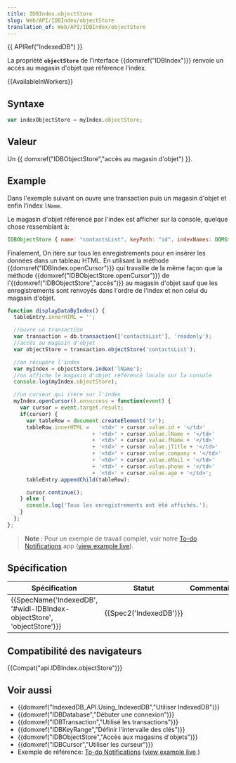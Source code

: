 ```yaml
---
title: IDBIndex.objectStore
slug: Web/API/IDBIndex/objectStore
translation_of: Web/API/IDBIndex/objectStore
---
```

{{ APIRef("IndexedDB") }}

La propriètè **`objectStore`** de l'interface {{domxref("IDBIndex")}} renvoie un accès au magasin d'objet que référence l'index.

{{AvailableInWorkers}}

## Syntaxe

```js
var indexObjectStore = myIndex.objectStore;
```

## Valeur

Un {{ domxref("IDBObjectStore","accès au magasin d'objet") }}.

## Example

Dans l'exemple suivant on ouvre une transaction puis un magasin d'objet et enfin l'index `lName`.

Le magasin d'objet référencé par l'index est afficher sur la console, quelque chose ressemblant à:

```js
IDBObjectStore { name: "contactsList", keyPath: "id", indexNames: DOMStringList[7], transaction: IDBTransaction, autoIncrement: false }
```

Finalement, On itère sur tous les enregistrements pour en insérer les données dans un tableau HTML. En utilisant la méthode {{domxref("IDBIndex.openCursor")}} qui travaille de la même façon que la méthode {{domxref("IDBObjectStore.openCursor")}} de l'{{domxref("IDBObjectStore","accès")}} au magasin d'objet sauf que les enregistrements sont renvoyés dans l'ordre de l'index et non celui du magasin d'objet.

```js
function displayDataByIndex() {
  tableEntry.innerHTML = '';

  //ouvre un transaction
  var transaction = db.transaction(['contactsList'], 'readonly');
  //accés au magasin d'objet
  var objectStore = transaction.objectStore('contactsList');

  //on récupère l'index
  var myIndex = objectStore.index('lName');
  //on affiche le magasin d'objet référencé locale sur la console
  console.log(myIndex.objectStore);

  //un curseur qui itère sur l'index
  myIndex.openCursor().onsuccess = function(event) {
    var cursor = event.target.result;
    if(cursor) {
      var tableRow = document.createElement('tr');
      tableRow.innerHTML =   '<td>' + cursor.value.id + '</td>'
                           + '<td>' + cursor.value.lName + '</td>'
                           + '<td>' + cursor.value.fName + '</td>'
                           + '<td>' + cursor.value.jTitle + '</td>'
                           + '<td>' + cursor.value.company + '</td>'
                           + '<td>' + cursor.value.eMail + '</td>'
                           + '<td>' + cursor.value.phone + '</td>'
                           + '<td>' + cursor.value.age + '</td>';
      tableEntry.appendChild(tableRow);

      cursor.continue();
    } else {
      console.log('Tous les enregistrements ont été affichés.');
    }
  };
};
```

> **Note :** Pour un exemple de travail complet, voir notre [To-do Notifications](https://github.com/mdn/to-do-notifications/) app ([view example live](http://mdn.github.io/to-do-notifications/)).

## Spécification

| Spécification                                                                                | Statut                       | Commentaire |
| -------------------------------------------------------------------------------------------- | ---------------------------- | ----------- |
| {{SpecName('IndexedDB', '#widl-IDBIndex-objectStore', 'objectStore')}} | {{Spec2('IndexedDB')}} |             |

## Compatibilité des navigateurs

{{Compat("api.IDBIndex.objectStore")}}

## Voir aussi

- {{domxref("IndexedDB_API.Using_IndexedDB","Utiliser IndexedDB")}}
- {{domxref("IDBDatabase","Débuter une connexion")}}
- {{domxref("IDBTransaction","Utilisé les transactions")}}
- {{domxref("IDBKeyRange","Définir l'intervalle des clés")}}
- {{domxref("IDBObjectStore","Accès aux magasins d'objets")}}
- {{domxref("IDBCursor","Utiliser les curseur")}}
- Exemple de référence: [To-do Notifications](https://github.com/mdn/to-do-notifications/tree/gh-pages) ([view example live](http://mdn.github.io/to-do-notifications/).)
